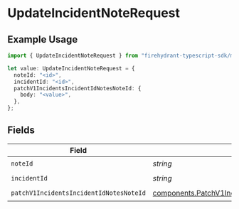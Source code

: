 # UpdateIncidentNoteRequest

## Example Usage

```typescript
import { UpdateIncidentNoteRequest } from "firehydrant-typescript-sdk/models/operations";

let value: UpdateIncidentNoteRequest = {
  noteId: "<id>",
  incidentId: "<id>",
  patchV1IncidentsIncidentIdNotesNoteId: {
    body: "<value>",
  },
};
```

## Fields

| Field                                                                                                                | Type                                                                                                                 | Required                                                                                                             | Description                                                                                                          |
| -------------------------------------------------------------------------------------------------------------------- | -------------------------------------------------------------------------------------------------------------------- | -------------------------------------------------------------------------------------------------------------------- | -------------------------------------------------------------------------------------------------------------------- |
| `noteId`                                                                                                             | *string*                                                                                                             | :heavy_check_mark:                                                                                                   | N/A                                                                                                                  |
| `incidentId`                                                                                                         | *string*                                                                                                             | :heavy_check_mark:                                                                                                   | N/A                                                                                                                  |
| `patchV1IncidentsIncidentIdNotesNoteId`                                                                              | [components.PatchV1IncidentsIncidentIdNotesNoteId](../../models/components/patchv1incidentsincidentidnotesnoteid.md) | :heavy_check_mark:                                                                                                   | N/A                                                                                                                  |